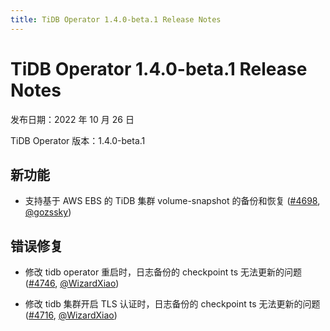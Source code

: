 ```yaml
---
title: TiDB Operator 1.4.0-beta.1 Release Notes
---
```


# TiDB Operator 1.4.0-beta.1 Release Notes

发布日期：2022 年 10 月 26 日

TiDB Operator 版本：1.4.0-beta.1


## 新功能

- 支持基于 AWS EBS 的 TiDB 集群 volume-snapshot 的备份和恢复 ([#4698](https://github.com/pingcap/tidb-operator/pull/4698), [@gozssky](https://github.com/gozssky))


## 错误修复

- 修改 tidb operator 重启时，日志备份的 checkpoint ts 无法更新的问题 ([#4746](https://github.com/pingcap/tidb-operator/pull/4746), [@WizardXiao](https://github.com/WizardXiao))

- 修改 tidb 集群开启 TLS 认证时，日志备份的 checkpoint ts 无法更新的问题 ([#4716](https://github.com/pingcap/tidb-operator/pull/4716), [@WizardXiao](https://github.com/WizardXiao))
